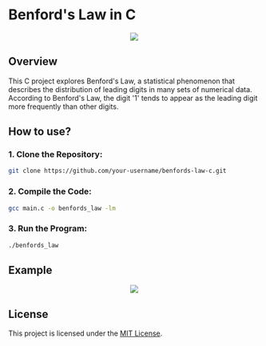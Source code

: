 <h1>Benford's Law in C</h1>
<p align="center"><img src="https://github.com/enesbuyuk/benfords-law/assets/82279640/2fd8b732-fa44-4add-adab-458a41ee7a5a"></p>

<h2>Overview</h2>
This C project explores Benford's Law, a statistical phenomenon that describes the distribution of leading digits in many sets of numerical data. According to Benford's Law, the digit '1' tends to appear as the leading digit more frequently than other digits.

<h2>How to use?</h2>

<h3>1. Clone the Repository:</h3>

```bash
git clone https://github.com/your-username/benfords-law-c.git
```

<h3>2. Compile the Code:</h3>

```bash
gcc main.c -o benfords_law -lm
```

<h3>3. Run the Program:</h3>

```bash
./benfords_law
```

<h2>Example</h2>
<p align="center"><img src="https://github.com/enesbuyuk/benfords-law/assets/82279640/2fd8b732-fa44-4add-adab-458a41ee7a5a](https://github.com/enesbuyuk/benfords-law/assets/82279640/8a3b2e05-29c8-4937-9706-5e352128ab17)"></p>

<h2>License</h2>
This project is licensed under the <a href="https://opensource.org/license/mit/">MIT License</a>.
